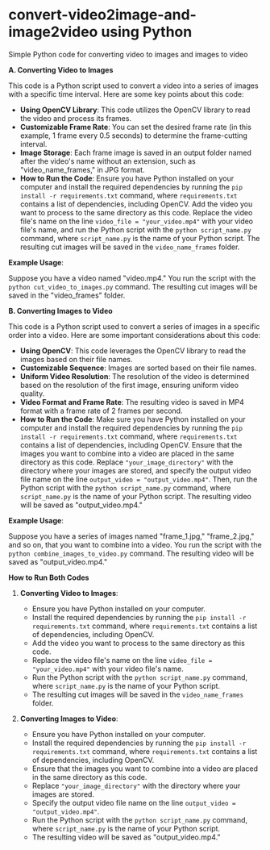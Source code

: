 # convert-video2image-and-image2video using Python
Simple Python code for converting video to images and images to video

**A. Converting Video to Images**

This code is a Python script used to convert a video into a series of images with a specific time interval. Here are some key points about this code:

- **Using OpenCV Library**: This code utilizes the OpenCV library to read the video and process its frames.
- **Customizable Frame Rate**: You can set the desired frame rate (in this example, 1 frame every 0.5 seconds) to determine the frame-cutting interval.
- **Image Storage**: Each frame image is saved in an output folder named after the video's name without an extension, such as "video_name_frames," in JPG format.
- **How to Run the Code**: Ensure you have Python installed on your computer and install the required dependencies by running the `pip install -r requirements.txt` command, where `requirements.txt` contains a list of dependencies, including OpenCV. Add the video you want to process to the same directory as this code. Replace the video file's name on the line `video_file = "your_video.mp4"` with your video file's name, and run the Python script with the `python script_name.py` command, where `script_name.py` is the name of your Python script. The resulting cut images will be saved in the `video_name_frames` folder.

**Example Usage**:

Suppose you have a video named "video.mp4." You run the script with the `python cut_video_to_images.py` command. The resulting cut images will be saved in the "video_frames" folder.

**B. Converting Images to Video**

This code is a Python script used to convert a series of images in a specific order into a video. Here are some important considerations about this code:

- **Using OpenCV**: This code leverages the OpenCV library to read the images based on their file names.
- **Customizable Sequence**: Images are sorted based on their file names.
- **Uniform Video Resolution**: The resolution of the video is determined based on the resolution of the first image, ensuring uniform video quality.
- **Video Format and Frame Rate**: The resulting video is saved in MP4 format with a frame rate of 2 frames per second.
- **How to Run the Code**: Make sure you have Python installed on your computer and install the required dependencies by running the `pip install -r requirements.txt` command, where `requirements.txt` contains a list of dependencies, including OpenCV. Ensure that the images you want to combine into a video are placed in the same directory as this code. Replace `"your_image_directory"` with the directory where your images are stored, and specify the output video file name on the line `output_video = "output_video.mp4"`. Then, run the Python script with the `python script_name.py` command, where `script_name.py` is the name of your Python script. The resulting video will be saved as "output_video.mp4."

**Example Usage**:

Suppose you have a series of images named "frame_1.jpg," "frame_2.jpg," and so on, that you want to combine into a video. You run the script with the `python combine_images_to_video.py` command. The resulting video will be saved as "output_video.mp4."

**How to Run Both Codes**

1. **Converting Video to Images**:

   - Ensure you have Python installed on your computer.
   - Install the required dependencies by running the `pip install -r requirements.txt` command, where `requirements.txt` contains a list of dependencies, including OpenCV.
   - Add the video you want to process to the same directory as this code.
   - Replace the video file's name on the line `video_file = "your_video.mp4"` with your video file's name.
   - Run the Python script with the `python script_name.py` command, where `script_name.py` is the name of your Python script.
   - The resulting cut images will be saved in the `video_name_frames` folder.

2. **Converting Images to Video**:

   - Ensure you have Python installed on your computer.
   - Install the required dependencies by running the `pip install -r requirements.txt` command, where `requirements.txt` contains a list of dependencies, including OpenCV.
   - Ensure that the images you want to combine into a video are placed in the same directory as this code.
   - Replace `"your_image_directory"` with the directory where your images are stored.
   - Specify the output video file name on the line `output_video = "output_video.mp4"`.
   - Run the Python script with the `python script_name.py` command, where `script_name.py` is the name of your Python script.
   - The resulting video will be saved as "output_video.mp4."
